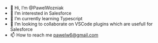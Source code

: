 - 👋 Hi, I’m @PawelWozniak
- 👀 I’m interested in Salesforce
- 🌱 I’m currently learning Typescript
- 💞️ I’m looking to collaborate on VSCode plugins which are usefull for Salesforce
- 📫 How to reach me pawelw6@gmail.com

<!---
PawelWozniak/PawelWozniak is a ✨ special ✨ repository because its `README.md` (this file) appears on your GitHub profile.
You can click the Preview link to take a look at your changes.
--->
